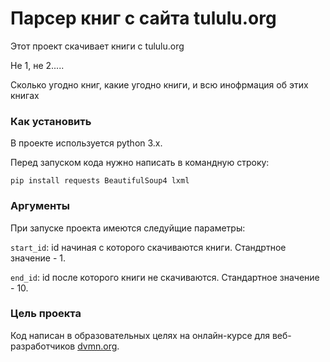 # Парсер книг с сайта tululu.org

Этот проект скачивает книги с tululu.org

Не 1, не 2.....

Сколько угодно книг, какие угодно книги, и всю инофрмация об этих книгах

### Как установить

В проекте используется python 3.x.

Перед запуском кода нужно написать в командную строку:

```pip install requests BeautifulSoup4 lxml ```

### Аргументы

При запуске проекта имеются следуйщие параметры:

```start_id```: id начиная с которого скачиваются книги. Стандртное значение - 1.

```end_id```: id после которого книги не скачиваются. Стандартное значение - 10.

### Цель проекта

Код написан в образовательных целях на онлайн-курсе для веб-разработчиков [dvmn.org](https://dvmn.org/).